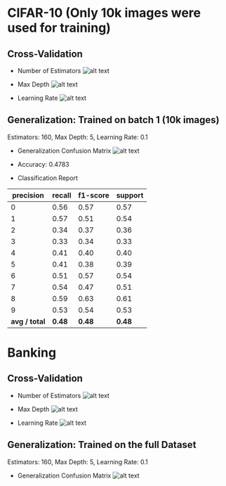 # CIFAR-10 (Only 10k images were used for training)


## Cross-Validation 
* Number of Estimators
![alt text](https://github.com/adijo/fundamentals-of-ml-project-fall-2018/blob/master/gbdt/figures/cifar_n_estimators_cv.png)

* Max Depth
![alt text](https://github.com/adijo/fundamentals-of-ml-project-fall-2018/blob/master/gbdt/figures/cifar_max_depth_cv.png)

* Learning Rate
![alt text](https://github.com/adijo/fundamentals-of-ml-project-fall-2018/blob/master/gbdt/figures/cifar_learning_rate_cv.png)

## Generalization: Trained on batch 1 (10k images)
Estimators: 160, Max Depth: 5, Learning Rate: 0.1
* Generalization Confusion Matrix
![alt text](https://github.com/adijo/fundamentals-of-ml-project-fall-2018/blob/master/gbdt/figures/cifar_generalization_confusion_matrix.png)

* Accuracy: 0.4783
* Classification Report


precision |recall  | f1-score  |  support
---- | ---- | ----- | ----
0  |     0.56  |    0.57 |      0.57 |      1000 
1   |    0.57  |    0.51  |    0.54 |     1000
2   |    0.34  |    0.37   |   0.36 |     1000
3  |     0.33  |    0.34  |    0.33 |     1000
4  |     0.41  |    0.40  |    0.40 |     1000
5  |     0.41 |     0.38  |    0.39  |    1000
6  |     0.51  |    0.57  |    0.54  |    1000
7   |    0.54  |    0.47   |   0.51  |    1000
8  |     0.59  |    0.63  |    0.61  |    1000
9   |    0.53  |    0.54 |     0.53 |     1000
**avg / total**    |  **0.48**   |   **0.48**   |   **0.48**   |  **10000**

# Banking

## Cross-Validation 
* Number of Estimators
![alt text](https://github.com/adijo/fundamentals-of-ml-project-fall-2018/blob/master/gbdt/figures/banking_n_estimators_cv.png)

* Max Depth
![alt text](https://github.com/adijo/fundamentals-of-ml-project-fall-2018/blob/master/gbdt/figures/banking_max_depth_cv.png)

* Learning Rate
![alt text](https://github.com/adijo/fundamentals-of-ml-project-fall-2018/blob/master/gbdt/figures/banking_learning_rate_cv.png)

## Generalization: Trained on the full Dataset
Estimators: 160, Max Depth: 5, Learning Rate: 0.1


* Generalization Confusion Matrix
![alt text](https://github.com/adijo/fundamentals-of-ml-project-fall-2018/blob/master/gbdt/figures/banking_generalization_confusion_matrix.png)


